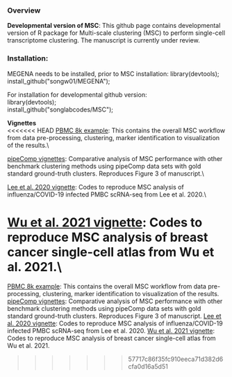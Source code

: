 ### Overview

**Developmental version of MSC**: This github page contains developmental version of R package for Multi-scale clustering (MSC) to perform single-cell transcriptome clustering. The manuscript is currently under review.

### Installation:
MEGENA needs to be installed, prior to MSC installation: 
library(devtools);
install_github("songw01/MEGENA");

For installation for developmental github version:  
library(devtools);  
install_github("songlabcodes/MSC");

**Vignettes**  
<<<<<<< HEAD
[PBMC 8k example](http://htmlpreview.github.io/?https://github.com/songlabcodes/MSC/blob/main/vignettes/8k_PBMC_Example.html): This contains the overall MSC workflow from data pre-processing, clustering, marker identification to visualization of the results.\

[pipeComp vignettes](http://htmlpreview.github.io/?https://github.com/songlabcodes/MSC/blob/main/vignettes/pipeComp_workflow.html): Comparative analysis of MSC performance with other benchmark clustering methods using pipeComp data sets with gold standard ground-truth clusters. Reproduces Figure 3 of manuscript.\

[Lee et al. 2020 vignette](http://htmlpreview.github.io/?https://github.com/songlabcodes/MSC/blob/main/vignettes/Lee_et_al_2020_workflow.html): Codes to reproduce MSC analysis of influenza/COVID-19 infected PMBC scRNA-seq from Lee et al. 2020.\

[Wu et al. 2021 vignette](http://htmlpreview.github.io/?https://github.com/songlabcodes/MSC/blob/main/vignettes/Wu_et_al_2021_workflow.html): Codes to reproduce MSC analysis of breast cancer single-cell atlas from Wu et al. 2021.\
=======
[PBMC 8k example](http://htmlpreview.github.io/?https://github.com/songlabcodes/MSC/blob/main/vignettes/8k_PBMC_Example.html): This contains the overall MSC workflow from data pre-processing, clustering, marker identification to visualization of the results.  
[pipeComp vignettes](http://htmlpreview.github.io/?https://github.com/songlabcodes/MSC/blob/main/vignettes/pipeComp_workflow.html): Comparative analysis of MSC performance with other benchmark clustering methods using pipeComp data sets with gold standard ground-truth clusters. Reproduces Figure 3 of manuscript.
[Lee et al. 2020 vignette](http://htmlpreview.github.io/?https://github.com/songlabcodes/MSC/blob/main/vignettes/Lee_et_al_2020_workflow.html): Codes to reproduce MSC analysis of influenza/COVID-19 infected PMBC scRNA-seq from Lee et al. 2020.
[Wu et al. 2021 vignette](http://htmlpreview.github.io/?https://github.com/songlabcodes/MSC/blob/main/vignettes/Wu_et_al_2021_workflow.html): Codes to reproduce MSC analysis of breast cancer single-cell atlas from Wu et al. 2021.
>>>>>>> 57717c86f35fc910eeca71d382d6cfa0d16a5d51
